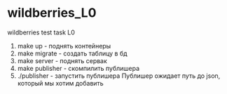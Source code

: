 # wildberries_L0
wildberries test task L0

1. make up - поднять контейнеры
2. make migrate - создать таблицу в бд
3. make server - поднять сервак
4. make publisher - скомпилить публишера
5. ./publisher - запустить публишера
Публишер ожидает путь до json, который мы хотим добавить
